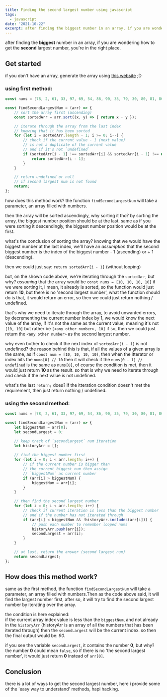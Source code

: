 ```yaml
---
title: Finding the second largest number using javascript
tags:
  - javascript
date: "2021-10-22"
excerpt: after finding the biggest number in an array, if you are wondering how to get the second largest number, then this article might be the one that you're looking for, plus i will explain how it works.
---
```


after finding the **biggest** number in an array, if you are wondering how to get the **second** largest number, you're in the right place.

## Get started

if you don't have an array, generate the array using [this website](https://array-generator.vercel.app) ;D

### using first method:

```js
const nums = [78, 2, 61, 33, 97, 69, 54, 86, 90, 35, 79, 30, 80, 81, 80, 58, 51, 32, 9, 8, 59, 34, 50];

const findSecondLargestNum = (arr) => {
    // sort the array first (ascending)
    const sortedArr = arr.sort((x, y) => { return x - y });

    // iterate through the array from the last index
    // knowing that it has been sorted
    for (let i = sortedArr.length - 1; i >= 0; i--) {
        // check if the current value - 1 (next value) 
        // is not a duplicate of the current value
        // and if it's not `undefined`
        if (sortedArr[i - 1] !== sortedArr[i] && sortedArr[i - 1] !== undefined) {
            return sortedArr[i - 1];
        }
    }

    // return undefined or null
    // if second largest num is not found
    return; 
};

```

how does this method work? the function `findSecondLargestNum` will take a parameter, an array filled with numbers.

then the array will be sorted ascendingly, why sorting it tho? by sorting the array, the biggest number position should be at the last. same as if you were sorting it descendingly, the biggest number position would be at the first. 

what's the conclusion of sorting the array? knowing that we would have the biggest number at the last index, we'll have an *assumption* that the second biggest number is the index of the biggest number - 1 (ascending) or + 1 (descending).

then we could just say: `return sortedArr[i - 1]` (without looping)

but, on the shown code above, we're iterating through the `sortedArr`, but why? *assuming* that the array would be `const nums = [10, 10, 10, 10]` if we were sorting it, i mean, it already is sorted, so the function would just return **10**, but there is no 'second largest number', what the function should do is that, it would return an error, so then we could just return nothing / undefined.

that's why we need to iterate through the array, to avoid unwanted errors, by decrementing the current number index by 1, we would know the next value of the array, if it's not the same as the current value, meaning it's not `[10, 10]` but rather be `[<any other number>, 10]` if so, then we could just return the `<any other number>` as the second largest number.

why even bother to check if the next index of `sortedArr[i - 1]` is not undefined? the reason behind this is that, if all the values of a given array is the same, as if `const num = [10, 10, 10, 10]`, then when the itterator or index hits the `nums[0] // 10` then it will check if the `nums[0 - 1] // undefined` is the same as `nums[0]`, of course the condition is met, then it would just return **10** as the result. so that is why we need to iterate through and check if the next value is not undefined.

what's the last `return;` does? if the itteration condition doesn't met the requirement, then just return nothing / undefined.

### using the second method:

```js
const nums = [78, 2, 61, 33, 97, 69, 54, 86, 90, 35, 79, 30, 80, 81, 80, 58, 51, 32, 9, 8, 59, 34, 50];

const findSecondLargestNum = (arr) => {
    let biggestNum = arr[0];
    let secondLargest = 0;

    // keep track of `secondLargest` num iteration
    let historyArr = [];
    
    // find the biggest number first
    for (let i = 0; i < arr.length; i++) {
        // if the current number is bigger than
        // the current biggest num then assign
        // `biggestNum` as current number
        if (arr[i] > biggestNum) {
            biggestNum = arr[i];
        }
    }

    // then find the second largest number
    for (let i = 0; i < arr.length; i++) {
        // check if current iteration is less than the biggest number
        // and if the number has not iterated through
        if (arr[i] < biggestNum && !historyArr.includes(arr[i])) {
            // push each number to remember looped nums 
            historyArr.push(arr[i]);
            secondLargest = arr[i];
        }
    }

    // at last, return the answer (second largest num)
    return secondLargest;
};
```

## How does this method work?

same as the first method, the function `findSecondLargestNum` will take a parameter, an array filled with numbers.Then as the code above said, it will find the largest number first, after so, it will try to find the second largest number by iterating over the array.

the condition is here explained:  
if the current array index value is less than the `biggestNum`, and not already in the `historyArr` (historyArr is an array of all the numbers that has been iterated through) then the `secondLargest` will be the current index. so then the final output would be: *90*.

if you see the variable `secondLargest`, it contains the number **0**, but why? the number **0** could mean `false`, so if there is no 'the second largest number', it would just return **0** instead of `arr[0]`.  

## Conclusion

there is a lot of ways to get the second largest number, here i provide some of the 'easy way to understand' methods, hapi hacking.
